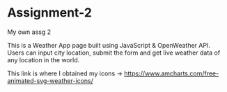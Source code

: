 # Assignment-2
My own assg 2

This is a Weather App page built using JavaScript & OpenWeather API. Users can input city location, submit the form and get live weather data of any location in the world. 

This link is where I obtained my icons ->
https://www.amcharts.com/free-animated-svg-weather-icons/
